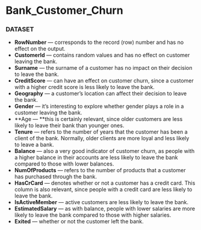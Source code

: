 # Bank_Customer_Churn

### DATASET
- **RowNumber** — corresponds to the record (row) number and has no effect on the output.
- **CustomerId** — contains random values and has no effect on customer leaving the bank.
- **Surname** — the surname of a customer has no impact on their decision to leave the bank.
- **CreditScore** — can have an effect on customer churn, since a customer with a higher credit score is less likely to leave the bank.
- **Geography** — a customer’s location can affect their decision to leave the bank.
- **Gender** — it’s interesting to explore whether gender plays a role in a customer leaving the bank.
- **Age — **this is certainly relevant, since older customers are less likely to leave their bank than younger ones.
- **Tenure** — refers to the number of years that the customer has been a client of the bank. Normally, older clients are more loyal and less likely to leave a bank.
- **Balance** — also a very good indicator of customer churn, as people with a higher balance in their accounts are less likely to leave the bank compared to those with lower balances.
- **NumOfProducts** — refers to the number of products that a customer has purchased through the bank.
- **HasCrCard** — denotes whether or not a customer has a credit card. This column is also relevant, since people with a credit card are less likely to leave the bank.
- **IsActiveMember** — active customers are less likely to leave the bank.
- **EstimatedSalary** — as with balance, people with lower salaries are more likely to leave the bank compared to those with higher salaries.
- **Exited** — whether or not the customer left the bank.
